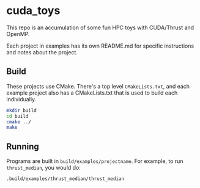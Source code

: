 # cuda_toys
This repo is an accumulation of some fun HPC toys with CUDA/Thrust and OpenMP.

Each project in examples has its own README.md for specific instructions and notes about the project.

## Build
These projects use CMake. There's a top level ``CMakeLists.txt``, and each example project also has a CMakeLists.txt that is used to build each individually. 
```bash
mkdir build
cd build
cmake ../
make
```

## Running
Programs are built in ``build/examples/projectname``. For example, to run ``thrust_median``, you would do:
```bash
.build/examples/thrust_median/thrust_median
`````

